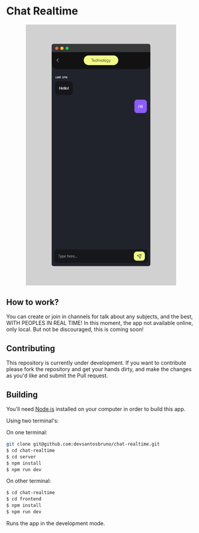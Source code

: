 # Chat Realtime

<p align="center">
  <img src="https://github.com/devsantosbruno/chat-realtime/blob/main/frontend/project-readme.png" width="400" />
</p>

## How to work?
You can create or join in channels for talk about any subjects, and the best, WITH PEOPLES IN REAL TIME!
In this moment, the app not available online, only local. But not be discouraged, this is coming soon!

## Contributing

This repository is currently under development. If you want to contribute please fork the repository and get your hands dirty, and make the changes as you'd like and submit the Pull request.

## Building

You'll need [Node.js](https://nodejs.org) installed on your computer in order to build this app.

Using two terminal's:

On one terminal:
```bash
git clone git@github.com:devsantosbruno/chat-realtime.git
$ cd chat-realtime
$ cd server
$ npm install
$ npm run dev
```

On other terminal:
```bash
$ cd chat-realtime
$ cd frontend
$ npm install
$ npm run dev
```

Runs the app in the development mode.<br/>
